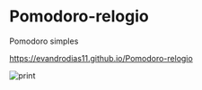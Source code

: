 # Pomodoro-relogio
 Pomodoro simples
 
 https://evandrodias11.github.io/Pomodoro-relogio

![print](https://user-images.githubusercontent.com/65000871/127783211-282dd407-2161-41bc-be6d-3d5c4ff746e9.png)
